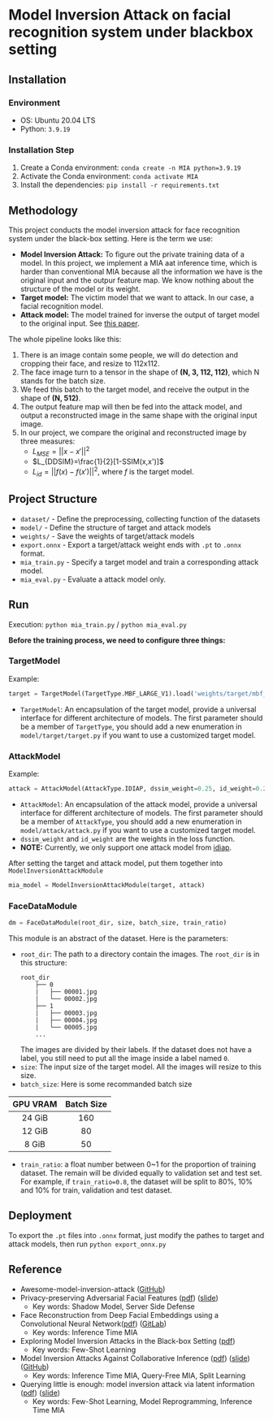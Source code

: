 # Model Inversion Attack on facial recognition system under blackbox setting

## Installation
### Environment
- OS: Ubuntu 20.04 LTS
- Python: `3.9.19`

### Installation Step
1. Create a Conda environment: `conda create -n MIA python=3.9.19`
1. Activate the Conda environment: `conda activate MIA`
1. Install the dependencies: `pip install -r requirements.txt`

## Methodology
This project conducts the model inversion attack for face recognition system under the black-box setting. Here is the term we use:
- **Model Inversion Attack:** To figure out the private training data of a model. In this project, we implement a MIA aat inference time, which is harder than conventional MIA because all the information we have is the original input and the outpur feature map. We know nothing about the structure of the model or its weight.
- **Target model:** The victim model that we want to attack. In our case, a facial recognition model.
- **Attack model:** The model trained for inverse the output of target model to the original input. See [this paper](https://ieeexplore.ieee.org/abstract/document/9897535).

The whole pipeline looks like this:
1. There is an image contain some people, we will do detection and cropping their face, and resize to 112x112.
1. The face image turn to a tensor in the shape of **(N, 3, 112, 112)**, which N stands for the batch size.
1. We feed this batch to the target model, and receive the output in the shape of **(N, 512)**.
1. The output feature map will then be fed into the attack model, and output a reconstructed image in the same shape with the original input image.
1. In our project, we compare the original and reconstructed image by three measures:
    - $L_{MSE}=||x-x'||^2$
    - $L_{DDSIM}=\frac{1}{2}[1-SSIM(x,x')]$
    - $L_{id}=||f(x)-f(x')||^2$, where $f$ is the target model.


## Project Structure
- `dataset/` - Define the preprocessing, collecting function of the datasets
- `model/` - Define the structure of target and attack models
- `weights/` - Save the weights of target/attack models
- `export.onnx` - Export a target/attack weight ends with `.pt` to `.onnx` format.
- `mia_train.py` - Specify a target model and train a corresponding attack model.
- `mia_eval.py` - Evaluate a attack model only.

## Run

Execution: `python mia_train.py` / `python mia_eval.py` 

**Before the training process, we need to configure three things:**

### TargetModel
Example:
```python
target = TargetModel(TargetType.MBF_LARGE_V1).load('weights/target/mbf_large_v1.pt')
```
- `TargetModel`: An encapsulation of the target model, provide a universal interface for different architecture of models. The first parameter should be a member of `TargetType`, you should add a new enumeration in `model/target/target.py` if you want to use a customized target model.
### AttackModel
Example:
```python
attack = AttackModel(AttackType.IDIAP, dssim_weight=0.25, id_weight=0.25)
```
- `AttackModel`: An encapsulation of the attack model, provide a universal interface for different architecture of models. The first parameter should be a member of `AttackType`, you should add a new enumeration in `model/attack/attack.py` if you want to use a customized target model.
- `dssim_weight` and `id_weight` are the weights in the loss function.
- **NOTE:** Currently, we only support one attack model from [idiap](https://ieeexplore.ieee.org/abstract/document/9897535).

After setting the target and attack model, put them together into `ModelInversionAttackModule`
```python
mia_model = ModelInversionAttackModule(target, attack)
```
### FaceDataModule
```python
dm = FaceDataModule(root_dir, size, batch_size, train_ratio)
```
This module is an abstract of the dataset. Here is the parameters:
- `root_dir`: The path to a directory contain the images. The `root_dir` is in this structure:
    ```
    root_dir
        ├── 0
        |   ├── 00001.jpg
        |   └── 00002.jpg
        ├── 1
        |   ├── 00003.jpg
        |   ├── 00004.jpg
        |   └── 00005.jpg
        ...
    ```
    The images are divided by their labels. If the dataset does not have a label, you still need to put all the image inside a label named `0`.
- `size`: The input size of the target model. All the images will resize to this size.
- `batch_size`: Here is some recommanded batch size

| GPU VRAM | Batch Size|
| :---------------: | :--------:|
| 24 GiB| 160|
| 12 GiB| 80|
| 8 GiB | 50|
- `train_ratio`: a float number between 0~1 for the proportion of training dataset. The remain will be divided equally to validation set and test set. For example, if `train_ratio=0.8`, the dataset will be split to 80%, 10% and 10% for train, validation and test dataset.

## Deployment
To export the `.pt` files into `.onnx` format, just modify the pathes to target and attack models, then run `python export_onnx.py`

## Reference
- Awesome-model-inversion-attack ([GitHub](https://github.com/AndrewZhou924/Awesome-model-inversion-attack))
- Privacy-preserving Adversarial Facial Features ([pdf](https://arxiv.org/pdf/2305.05391)) ([slide](https://docs.google.com/presentation/d/1WKwZB3LdTicTBb1pVGj-Nhp-8DqqWcu8/edit?usp=drive_link&ouid=117058869000838588957&rtpof=true&sd=true))
    - Key words: Shadow Model, Server Side Defense 
- Face Reconstruction from Deep Facial Embeddings using a Convolutional Neural Network([pdf](https://publications.idiap.ch/attachments/papers/2022/OtroshiShahreza_ICIP_2022.pdf)) ([GitLab](https://gitlab.idiap.ch/bob/bob.paper.icip2022_face_reconstruction))
    - Key words: Inference Time MIA 
- Exploring Model Inversion Attacks in the Black-box Setting ([pdf](https://petsymposium.org/popets/2023/popets-2023-0012.pdf))
    - Key words: Few-Shot Learning
- Model Inversion Attacks Against Collaborative Inference ([pdf](http://palms.ee.princeton.edu/system/files/Model+Inversion+Attack+against+Collaborative+Inference.pdf)) ([slide](https://docs.google.com/presentation/d/1QMS-oZH2GNM_Zlm2vLAYU4OMRH0vYRo6/edit#slide=id.g2ceccffe4f7_0_29)) ([GitHub](https://github.com/zechenghe/Inverse_Collaborative_Inference))
    - Key words: Inference Time MIA, Query-Free MIA, Split Learning 
- Querying little is enough: model inversion attack via latent information ([pdf](https://www.researchgate.net/publication/346796594_Querying_Little_Is_Enough_Model_Inversion_Attack_via_Latent_Information)) ([slide](https://docs.google.com/presentation/d/1QMS-oZH2GNM_Zlm2vLAYU4OMRH0vYRo6/edit#slide=id.g2e14a019bcc_0_6))
    - Key words: Few-Shot Learning, Model Reprogramming, Inference Time MIA 